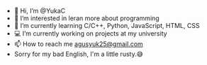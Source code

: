 - 👋 Hi, I’m @YukaC
- 👀 I’m interested in leran more about programming
- 🌱 I’m currently learning C/C++, Python, JavaScript, HTML, CSS
- 💻 I’m currently working on projects at my university
- 📫 How to reach me agusyuk25@gmail.com
- Sorry for my bad English, I'm a little rusty.😅

<!---
YukaC/YukaC is a ✨ special ✨ repository because its `README.md` (this file) appears on your GitHub profile.
You can click the Preview link to take a look at your changes.
--->
